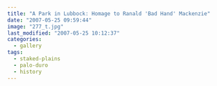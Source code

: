 ```yaml
---
title: "A Park in Lubbock: Homage to Ranald 'Bad Hand' Mackenzie"
date: "2007-05-25 09:59:44"
image: "277_t.jpg"
last_modified: "2007-05-25 10:12:37"
categories:
  - gallery
tags:
  - staked-plains
  - palo-duro
  - history  
---
```

